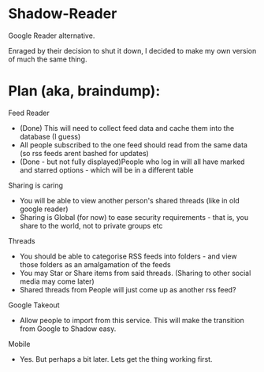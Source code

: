 Shadow-Reader
=============

Google Reader alternative.

Enraged by their decision to shut it down, I decided to make my own version of much the same thing.

Plan (aka, braindump):
=====

Feed Reader
* (Done) This will need to collect feed data and cache them into the database (I guess)
* All people subscribed to the one feed should read from the same data (so rss feeds arent bashed for updates)
* (Done - but not fully displayed)People who log in will all have marked and starred options - which will be in a different table

Sharing is caring
* You will be able to view another person's shared threads (like in old google reader)
* Sharing is Global (for now) to ease security requirements - that is, you share to the world, not to private groups etc

Threads
* You should be able to categorise RSS feeds into folders - and view those folders as an amalgamation of the feeds
* You may Star or Share items from said threads. (Sharing to other social media may come later)
* Shared threads from People will just come up as another rss feed?

Google Takeout
* Allow people to import from this service. This will make the transition from Google to Shadow easy.

Mobile
* Yes. But perhaps a bit later. Lets get the thing working first.
